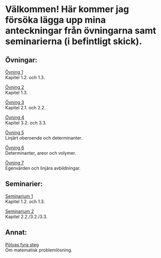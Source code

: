# Välkommen! Här kommer jag försöka lägga upp mina anteckningar från övningarna samt seminarierna (i befintligt skick).
## Övningar:
<a href="https://github.com/jonascon/jonascon.github.io/blob/master/%C3%96vning%201.pdf">Övning 1</a> <br/> 
Kapitel 1.2. och 1.3.

<a href="https://github.com/jonascon/jonascon.github.io/blob/master/%C3%96vning%202.pdf">Övning 2</a> <br/> 
Kapitel 1.3.


<a href="https://github.com/jonascon/jonascon.github.io/blob/master/%C3%96vning%203.pdf">Övning 3</a> <br/> 
Kapitel 2.1. och 2.2.


<a href="https://github.com/jonascon/jonascon.github.io/blob/master/%C3%96vning%204.pdf">Övning 4</a> <br/> 
Kapitel 3.2. och 3.3.


<a href="https://github.com/jonascon/jonascon.github.io/blob/master/%C3%96vning%205.pdf">Övning 5</a> <br/> 
Linjärt oberoende och determinanter.


<a href="https://github.com/jonascon/jonascon.github.io/blob/master/%C3%96vning%206.pdf">Övning 6</a> <br/> 
Determinanter, areor och volymer.

<a href="https://github.com/jonascon/jonascon.github.io/blob/master/%C3%96vning%207.pdf">Övning 7</a> <br/> 
Egenvärden och linjära avbildningar.

## Seminarier: 
<a href="https://github.com/jonascon/jonascon.github.io/blob/master/Seminarie%201.pdf">Seminarium 1</a> <br/> 
Kapitel 1.2. och 1.3.

<a href="https://github.com/jonascon/jonascon.github.io/blob/master/Seminarium%202.pdf">Seminarium 2</a> <br/> 
Kapitel 2.2./3.2./3.3.


## Annat:
 
<a href="https://github.com/jonascon/jonascon.github.io/blob/master/Polya.pdf">Pòlyas fyra steg</a> <br/> 
Om matematisk problemlösning.
